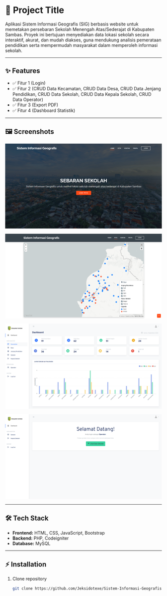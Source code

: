 # 📌 Project Title

Aplikasi Sistem Informasi Geografis (SIG) berbasis website untuk memetakan persebaran Sekolah Menengah Atas/Sederajat di Kabupaten Sambas. Proyek ini bertujuan menyediakan data lokasi sekolah secara interaktif, akurat, dan mudah diakses, guna mendukung analisis pemerataan pendidikan serta mempermudah masyarakat dalam memperoleh informasi sekolah.  

---

## ✨ Features
- ✅ Fitur 1 (Login)
- ✅ Fitur 2 (CRUD Data Kecamatan, CRUD Data Desa, CRUD Data Jenjang Pendidikan, CRUD Data Sekolah, CRUD Data Kepala Sekolah, CRUD Data Operator)
- ✅ Fitur 3 (Export PDF)
- ✅ Fitur 4 (Dashboard Statistik)

---

## 🖼️ Screenshots  

<p align="center">
  <img src="https://github.com/Jeksidotexe/Sistem-Informasi-Geografis-Pemetaan-SMA-Sederajat/blob/master/screenshots/Landing%20Page.png?raw=true" alt="Landing Page" width="700" />
</p>

<p align="center">
  <img src="https://github.com/Jeksidotexe/Sistem-Informasi-Geografis-Pemetaan-SMA-Sederajat/blob/master/screenshots/Landing%20Page%20Map.png?raw=true" alt="Landing Page - Maps" width="700" />
</p>

<p align="center">
  <img src="https://github.com/Jeksidotexe/Sistem-Informasi-Geografis-Pemetaan-SMA-Sederajat/blob/master/screenshots/Dashboard-Admin.png?raw=true" alt="Dashboard Admin" width="700" />
</p>

<p align="center">
  <img src="https://github.com/Jeksidotexe/Sistem-Informasi-Geografis-Pemetaan-SMA-Sederajat/blob/master/screenshots/Dashboard-Operator.png?raw=true" alt="Dashboard Operator" width="700" />
</p>

---

## 🛠 Tech Stack
- **Frontend:** HTML, CSS, JavaScript, Bootstrap  
- **Backend:** PHP, Codeigniter  
- **Database:** MySQL 

---

## ⚡ Installation
1. Clone repository  
   ```bash
   git clone https://github.com/Jeksidotexe/Sistem-Informasi-Geografis-Pemetaan-SMA-Sederajat.git
